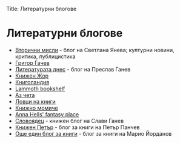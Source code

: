 Title: Литературни блогове

# Литературни блогове
  - [Вторични мисли](http://descendedfromculture.dir.bg/_wm/diary/?df=46&dflid=3) - блог на Светлана Янева; културни новини, критика, публицистика
  - [Григор Гачев](http://www.gatchev.info/blog/)
  - [Литературата днес](http://literaturatadnes.com/) - блог на Преслав Ганев
  - [Книжен Жор](http://knizhenjor.com/)
  - [Книголандия](http://knigolandia.info/)
  - [Lammoth bookshelf](http://lammothsblog.blogspot.bg/)
  - [Аз чета](http://azcheta.com/)
  - [Ловци на книги](https://bookhunterz.wordpress.com/)
  - [Книжно момиче](http://knizhnomomiche.blogspot.bg/)
  - [Anna Hells' fantasy place](https://annahells.wordpress.com/)
  - [Словоядец](http://slovoyadets.blogspot.bg/) - книжен блог на Слави Ганев
  - [Книжен Петър](https://knijenpetar.wordpress.com/) - блог за книги на Петър Панчев
  - [Още един блог за книги](http://oshteedinblogzaknigi.com/category/knigi/) - блог за книги на  Марио Йорданов
